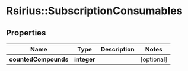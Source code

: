 # Rsirius::SubscriptionConsumables



## Properties
Name | Type | Description | Notes
------------ | ------------- | ------------- | -------------
**countedCompounds** | **integer** |  | [optional] 


